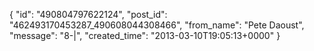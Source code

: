  {
   "id": "490804797622124",
   "post_id": "462493170453287_490608044308466",
   "from_name": "Pete Daoust",
   "message": "8-|",
   "created_time": "2013-03-10T19:05:13+0000"
 }
